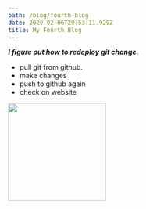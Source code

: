 ```yaml
---
path: /blog/fourth-blog
date: 2020-02-06T20:53:11.929Z
title: My Fourth Blog
---
```

***I figure out how to redeploy git change.***
* pull git from github.
* make changes
* push to github again 
* check on website


<img src="../../dylan-sauerwein-1PWcSi1EDEQ-unsplash.jpg" width="200px" height="200px"/>
